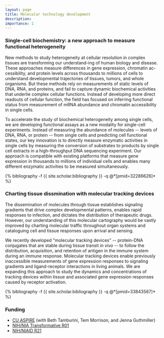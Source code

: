 ```yaml
---
layout: page
title: Molecular technology development
description: 
importance: 1
---
```


### Single-cell biochemistry: a new approach to measure functional heterogeneity

New methods to study heterogeneity at cellular resolution in complex tissues are
transforming our understand-ing of human biology and disease. These approaches
measure differences in gene expression, chromatin ac-cessibility, and protein
levels across thousands to millions of cells to understand developmental
trajectories of tissues, tumors, and whole organisms. But these methods rely on
measurements of static levels of DNA, RNA, and proteins, and fail to capture
dynamic biochemical activities that underlie complex cellular functions. Instead
of developing more direct readouts of cellular function, the field has focused
on inferring functional status from measurement of mRNA abundance and chromatin
accessibility in single cells.

To accelerate the study of biochemical heterogeneity among single cells, we are
developing functional assays as a
new modality for single-cell experiments. Instead of measuring the abundance of
molecules -- levels of DNA, RNA, or protein -- from single cells and predicting
cell functional states, our key innovation is to directly measure enzymatic
activities in single cells by measuring the conversion of substrates to products
by single cell extracts in a high-throughput DNA sequencing experiment. Our
approach is compatible with existing platforms that measure gene expression in
thousands to millions of individual cells and enables many different enzymatic
activities to be measured simultaneously.

<div class="publications">
  {% bibliography -f {{ site.scholar.bibliography }} -q @*[pmid=32286626]* %}
</div>

### Charting tissue dissmination with molecular tracking devices

The dissemination of molecules through tissue establishes signaling
gradients that drive complex developmental patterns, enables rapid
responses to infection, and dictates the distribution of therapeutic
drugs. However, our understanding of this molecular cartography would be
vastly improved by charting molecular traffic throughout organ systems and
cataloguing cell and tissue responses upon arrival and sensing.

We recently developed "molecular tracking
devices" -- protein-DNA
conjugates that are stable during tissue transit *in vivo* -- to follow
the distribution, acquisition, and retention of antigen in the immune
system during an immune response. Molecular tracking devices enable
previously inaccessible measurements of gene expression responses to
signaling gradients and ligand-receptor interactions in living animals. We
are expanding this approach to study the dynamics and concentrations of
tracking devices within tissue and associated gene expression responses
caused by receptor activation.

<div class="publications">
  {% bibliography -f {{ site.scholar.bibliography }} -q @*[pmid=33843587]* %}
</div>

### Funding

- [CU ASPIRE](https://research.cuanschutz.edu/research-ppg/cu-anschutz-som-programmatic-incubator-for-research-(cu-aspire)-program) (with Beth Tamburini, Tem Morrison, and Jenna Guthmiller)
- [NIH/NIA Transformative R01](https://reporter.nih.gov/search/JVJbnKPKPEmsn4iajmiqig/project-details/10263944)
- [NIH/NIAID R21](https://reporter.nih.gov/search/HH46I88QtUOO7kXMtKO1fg/project-details/10105545)

